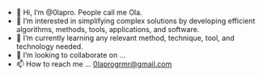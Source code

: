 - 👋 Hi, I’m @0lapro. People call me Ola.
- 👀 I’m interested in simplifying complex solutions by developing efficient algorithms, methods, tools, applications, and software.
- 🌱 I’m currently learning any relevant method, technique, tool, and technology needed.
- 💞️ I’m looking to collaborate on ...
- 📫 How to reach me ... <0laprogrmr@gmail.com>

<!---
0lapro/0lapro is a ✨ special ✨ repository because its `README.md` (this file) appears on your GitHub profile.
You can click the Preview link to take a look at your changes.
--->
